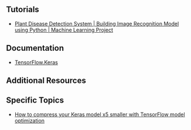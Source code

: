 ﻿## Tutorials

 - [Plant Disease Detection System | Building Image Recognition Model using Python | Machine Learning Project](https://www.youtube.com/playlist?list=PLvz5lCwTgdXDNcXEVwwHsb9DwjNXZGsoy)

## Documentation

 - [TensorFlow.Keras](https://www.tensorflow.org/guide/keras)

## Additional Resources

## Specific Topics

 - [How to compress your Keras model x5 smaller with TensorFlow model optimization](https://www.dlology.com/blog/how-to-compress-your-keras-model-x5-smaller-with-tensorflow-model-optimization/)

